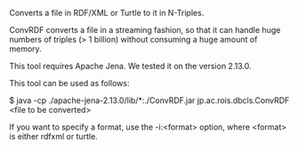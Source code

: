 Converts a file in RDF/XML or Turtle to it in N-Triples.

ConvRDF converts a file in a streaming fashion, so that it can handle huge numbers of triples (> 1 billion) without consuming a huge amount of memory.

This tool requires Apache Jena. We tested it on the version 2.13.0.

This tool can be used as follows:

$ java -cp ./apache-jena-2.13.0/lib/*:./ConvRDF.jar jp.ac.rois.dbcls.ConvRDF &lt;file to be converted&gt;

If you want to specify a format, use the -i:&lt;format&gt; option, where &lt;format&gt; is either rdfxml or turtle.
